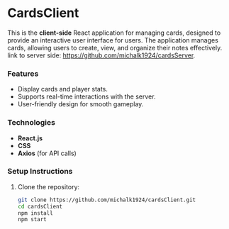 # CardsClient  
This is the **client-side** React application for managing cards, designed to provide an interactive user interface for users. The application manages cards, allowing users to create, view, and organize their notes effectively.
link to server side: https://github.com/michalk1924/cardsServer.

### Features  
- Display cards and player stats.  
- Supports real-time interactions with the server.  
- User-friendly design for smooth gameplay.

### Technologies  
- **React.js**  
- **CSS**  
- **Axios** (for API calls)

### Setup Instructions  
1. Clone the repository:  
   ```bash
   git clone https://github.com/michalk1924/cardsClient.git
   cd cardsClient
   npm install
   npm start
